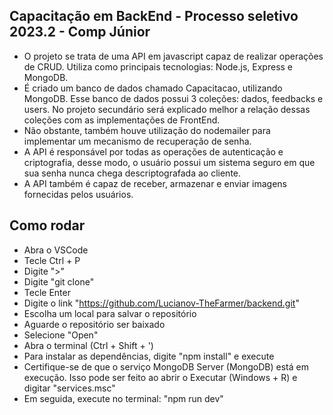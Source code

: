## Capacitação em BackEnd - Processo seletivo 2023.2 - Comp Júnior

- O projeto se trata de uma API em javascript capaz de realizar operações de CRUD. Utiliza como principais tecnologias: Node.js, Express e MongoDB.
- É criado um banco de dados chamado Capacitacao, utilizando MongoDB. Esse banco de dados possui 3 coleções: dados, feedbacks e users. No projeto secundário será explicado melhor a relação dessas coleções com as implementações de FrontEnd.
- Não obstante, também houve utilização do nodemailer para implementar um mecanismo de recuperação de senha.
- A API é responsável por todas as operações de autenticação e criptografia, desse modo, o usuário possui um sistema seguro em que sua senha nunca chega descriptografada ao cliente.
- A API também é capaz de receber, armazenar e enviar imagens fornecidas pelos usuários.

## Como rodar

- Abra o VSCode
- Tecle Ctrl + P
- Digite ">"
- Digite "git clone"
- Tecle Enter
- Digite o link "https://github.com/Lucianov-TheFarmer/backend.git"
- Escolha um local para salvar o repositório
- Aguarde o repositório ser baixado
- Selecione "Open"
- Abra o terminal (Ctrl + Shift + ')
- Para instalar as dependências, digite "npm install" e execute
- Certifique-se de que o serviço MongoDB Server (MongoDB) está em execução. Isso pode ser feito ao abrir o Executar (Windows + R) e digitar "services.msc"
- Em seguida, execute no terminal: "npm run dev"
